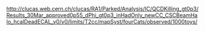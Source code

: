 

http://clucas.web.cern.ch/clucas/RA1/Parked/Analysis/IC/QCDKilling_gt0p3/Results_30Mar_approved0p55_dPhi_gt0p3_inHadOnly_newCC_CSCBeamHalo_hcalDeadECAL_v0/v0/limits/T2cc/mapSyst/fourCats/observed/1000toys/
